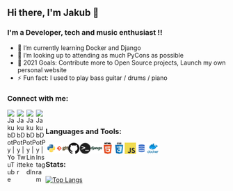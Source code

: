 ## Hi there, I'm Jakub 👋

### I'm a Developer, tech and music enthusiast !!

- 🌱 I’m currently learning Docker and Django
- 👯 I’m looking up to attending as much PyCons as possible
- 🥅 2021 Goals: Contribute more to Open Source projects, Launch my own personal website 
- ⚡ Fun fact: I used to play bass guitar / drums / piano

### Connect with me:

[<img align="left" alt="JakubDotPy | YouTube" width="22px" src="https://cdn.jsdelivr.net/npm/simple-icons@v3/icons/youtube.svg" />][youtube]
[<img align="left" alt="JakubDotPy | Twitter" width="22px" src="https://cdn.jsdelivr.net/npm/simple-icons@v3/icons/twitter.svg" />][twitter]
[<img align="left" alt="JakubDotPy | LinkedIn" width="22px" src="https://cdn.jsdelivr.net/npm/simple-icons@v3/icons/linkedin.svg" />][linkedin]
[<img align="left" alt="JakubDotPy | Instagram" width="22px" src="https://cdn.jsdelivr.net/npm/simple-icons@v3/icons/instagram.svg" />][instagram]

<br />

### Languages and Tools:

<img align="left" alt="Python" width="26px" src="https://raw.githubusercontent.com/github/explore/80688e429a7d4ef2fca1e82350fe8e3517d3494d/topics/python/python.png" />
<img align="left" alt="Git" width="26px" src="https://raw.githubusercontent.com/github/explore/80688e429a7d4ef2fca1e82350fe8e3517d3494d/topics/git/git.png" />
<img align="left" alt="GitHub" width="26px" src="https://raw.githubusercontent.com/github/explore/78df643247d429f6cc873026c0622819ad797942/topics/github/github.png" />
<img align="left" alt="Terminal" width="26px" src="https://raw.githubusercontent.com/github/explore/80688e429a7d4ef2fca1e82350fe8e3517d3494d/topics/terminal/terminal.png" />
<img align="left" alt="Django" width="26px" src="https://raw.githubusercontent.com/github/explore/80688e429a7d4ef2fca1e82350fe8e3517d3494d/topics/django/django.png" />
<img align="left" alt="HTML5" width="26px" src="https://raw.githubusercontent.com/github/explore/80688e429a7d4ef2fca1e82350fe8e3517d3494d/topics/html/html.png" />
<img align="left" alt="CSS3" width="26px" src="https://raw.githubusercontent.com/github/explore/80688e429a7d4ef2fca1e82350fe8e3517d3494d/topics/css/css.png" />
<img align="left" alt="JavaScript" width="26px" src="https://raw.githubusercontent.com/github/explore/80688e429a7d4ef2fca1e82350fe8e3517d3494d/topics/javascript/javascript.png" />
<img align="left" alt="SQL" width="26px" src="https://raw.githubusercontent.com/github/explore/80688e429a7d4ef2fca1e82350fe8e3517d3494d/topics/sql/sql.png" />
<img align="left" alt="Docker" width="26px" src="https://raw.githubusercontent.com/github/explore/80688e429a7d4ef2fca1e82350fe8e3517d3494d/topics/docker/docker.png" />
<br />

### Stats:

[![Top Langs](https://github-readme-stats.vercel.app/api/top-langs/?username=jakubdotpy&layout=compact)](https://github.com/anuraghazra/github-readme-stats)

<br />


[twitter]: https://twitter.com/JakubDotPy
[youtube]: https://www.youtube.com/Jakub1989YTb
[instagram]: https://www.instagram.com/c.__jakub__/
[linkedin]: https://www.linkedin.com/in/jakub-%C4%8Dervinka-2972079b/
